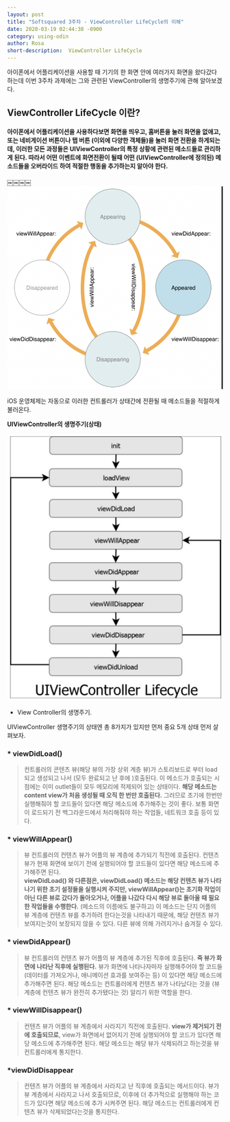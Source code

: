 ```yaml
---
layout: post
title: "Softsquared 3주차 - ViewController LifeCycle의 이해"
date: 2020-03-19 02:44:38 -0900
category: using-odin
author: Rosa
short-description:  ViewController LifeCycle
---
```

아이폰에서 어플리케이션을 사용할 때 기기의 한 화면 안에 여러가지 화면을 왔다갔다 하는데   이번 3주차 과제에는 그와 관련된 ViewController의 생명주기에 관해 알아보겠다.

## **ViewController LifeCycle 이란?**

#### 아이폰에서 어플리케이션을 사용하다보면 화면을 띄우고, 홈버튼을 눌러 화면을 없애고, 또는 네비게이션 버튼이나 탭 버튼 (이외에 다양한 객체들)을 눌러 화면 전환을 하게되는데, 이러한 모든 과정들은 UIViewController의 특정 상황에 관련된 메소드들로 관리하게 된다. 따라서 어떤 이벤트에 화면전환이 될때 어떤 (UIViewController에 정의된) 메소드들을 오버라이드 하여 적절한 행동을 추가하는지 알아야 한다.  
￼￼￼￼![ex_screenshot](./img/viewlife.png)

iOS 운영체제는 자동으로 이러한 컨트롤러가 상태간에 전환될 때 메소드들을 적절하게 불러온다.  

**UIViewController의 생명주기(상태)**

![lifeCycle](./img/LifeCycle.png)
- View Controller의 생명주기. 

UIViewController 생명주기의 상태엔 총 8가지가 있지만 먼저 중요 5개 상태 먼저 살펴보자.

### * viewDidLoad() 
> 컨트롤러의 콘텐츠 뷰(해당 뷰의 가장 상위 계층 뷰)가 스토리보드로 부터 load되고 생성되고 나서 (모두 완료되고 난 후에 )호출된다. 이 메소드가 호출되는 시점에는 이미 outlet들이 모두 메모리에 적제되어 있는 상태이다. **해당 메소드는 content view가 처음 생성될 때 오직 한 번만 호출된다.** 그러므로 초기에 한번만 실행해줘야 할 코드들이 있다면 해당 메소드에 추가해주는 것이 좋다. 보통 화면이 로드되기 전 백그라운드에서 처리해줘야 하는 작업들, 네트워크 호출 등이 있다.  

### * viewWillAppear()
> 뷰 컨트롤러의 컨텐츠 뷰가 어플의 뷰 계층에 추가되기 직전에 호출된다. 컨텐츠 뷰가 현재 화면에 보이기 전에 실행되어야 할 코드들이 있다면 해당 메소드에 추가해주면 된다.  
> **viewDidLoad() 와 다른점은, viewDidLoad()  메소드는 해당 컨텐츠 뷰가 나타나기 위한 초기 설정들을 실행시켜 주지만, viewWillAppear()는 초기화 작업이 아닌 다른 뷰로 갔다가 돌아오거나, 어플을 나갔다 다시 해당 뷰로 돌아올 때 필요한 작업들을 수행한다.**
>(메소드의 이름에도 불구하고) 이 메소드는 단지 어플의 뷰 계층에 컨텐츠 뷰를 추가하려 한다는것을 나타내기 때문에, 해당 컨텐츠 뷰가 보여지는것이 보장되지 않을 수 있다. 다른 뷰에 의해 가려지거나 숨겨질 수 있다.

### * viewDidAppear()
> 뷰 컨트롤러의 컨텐츠 뷰가 어플의 뷰 계층에 추가된 직후에 호출된다. **즉 뷰가 화면에 나타난 직후에 실행된다.** 뷰가 화면에 나타나자마자 실행해주어야 할 코드들(데이터를 가져오거나, 애니메이션 효과를 보여주는 등) 이 있다면 해당 메소드에 추가해주면 된다. 해당 메소드는 컨트롤러에게 컨텐츠 뷰가 나타났다는 것을 (뷰 계층에 컨텐츠 뷰가 완전히 추가됐다는 것) 알리기 위한 역할을 한다.

### * viewWillDisappear()
> 컨텐츠 뷰가 어플의 뷰 계층에서 사라지기 직전에 호출된다. **view가 제거되기 전에 호출되므로**, view가 화면에서 없어지기 전에 실행되어야 할 코드가 있다면 해당 메소드에 추가해주면 된다. 해당 메소드는 해당 뷰가 삭제되려고 하는것을 뷰 컨트롤러에게 통지한다.

### *viewDidDisappear
> 컨텐츠 뷰가 어플의 뷰 계층에서 사라지고 난 직후에 호출되는 메서드이다. 뷰가 뷰 계층에서 사라지고 나서 호출되므로, 이후에 더 추가적으로 실행해야 하는 코드가 있다면 해당 메소드에 추가 시켜주면 된다. 해당 메소드는 컨트롤러에게 컨텐츠 뷰가 삭제되었다는것을 통지한다.



